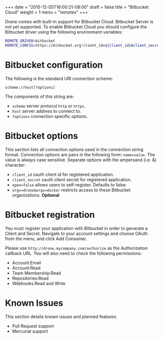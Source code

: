 +++
date = "2015-12-05T16:00:21-08:00"
draft = false
title = "Bitbucket Cloud"
weight = 1
menu = "remotes"
+++

Drone comes with built-in support for Bitbucket Cloud. Bitbucket Server is not yet supported. To enable Bitbucket Cloud you should configure the Bitbucket driver using the following environment variables:

```bash
REMOTE_DRIVER=bitbucket
REMOTE_CONFIG=https://bitbucket.org?client_id=${client_id}&client_secret=${client_secret}
```

# Bitbucket configuration

The following is the standard URI connection scheme:

```
scheme://host[?options]
```

The components of this string are:

* `scheme` server protocol `http` or `https`.
* `host` server address to connect to.
* `?options` connection specific options.

# Bitbucket options

This section lists all connection options used in the connection string format. Connection options are pairs in the following form: `name=value`. The value is always case sensitive. Separate options with the ampersand (i.e. &) character:

* `client_id` oauth client id for registered application.
* `client_secret` oauth client secret for registered application.
* `open=false` allows users to self-register. Defaults to false.
* `orgs=drone&orgs=docker` restricts access to these Bitbucket organizations. **Optional**

# Bitbucket registration

You must register your application with Bitbucket in order to generate a Client and Secret. Navigate to your account settings and choose OAuth from the menu, and click Add Consumer.

Please use `http://drone.mycompany.com/authorize` as the Authorization callback URL. You will also need to check the following permissions:

* Account:Email
* Account:Read
* Team Membership:Read
* Repositories:Read
* Webhooks:Read and Write

# Known Issues

This section details known issues and planned features:

* Pull Request support
* Mercurial support
